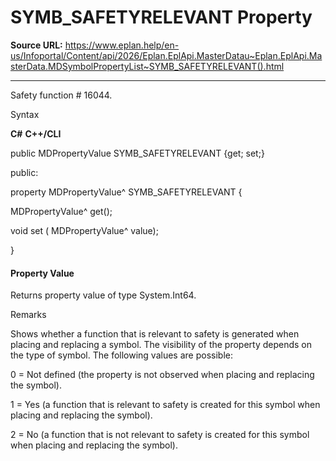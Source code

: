 # SYMB_SAFETYRELEVANT Property

**Source URL:** https://www.eplan.help/en-us/Infoportal/Content/api/2026/Eplan.EplApi.MasterDatau~Eplan.EplApi.MasterData.MDSymbolPropertyList~SYMB_SAFETYRELEVANT().html

---

Safety function # 16044.

Syntax

**C#**
**C++/CLI**


public MDPropertyValue SYMB_SAFETYRELEVANT {get; set;}

public:

property MDPropertyValue^ SYMB_SAFETYRELEVANT {

   MDPropertyValue^ get();

   void set (    MDPropertyValue^ value);

}


#### Property Value

Returns property value of type System.Int64.

Remarks

Shows whether a function that is relevant to safety is generated when placing and replacing a symbol. The visibility of the property depends on the type of symbol. The following values are possible:

0 = Not defined (the property is not observed when placing and replacing the symbol).

1 = Yes (a function that is relevant to safety is created for this symbol when placing and replacing the symbol).

2 = No (a function that is not relevant to safety is created for this symbol when placing and replacing the symbol).
